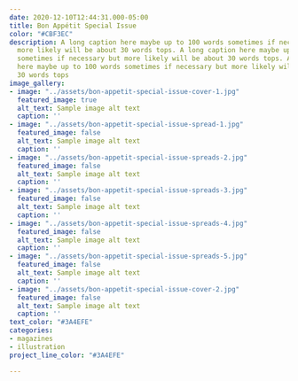 ```yaml
---
date: 2020-12-10T12:44:31.000-05:00
title: Bon Appétit Special Issue
color: "#CBF3EC"
description: A long caption here maybe up to 100 words sometimes if necessary but
  more likely will be about 30 words tops. A long caption here maybe up to 100 words
  sometimes if necessary but more likely will be about 30 words tops. A long caption
  here maybe up to 100 words sometimes if necessary but more likely will be about
  30 words tops
image_gallery:
- image: "../assets/bon-appetit-special-issue-cover-1.jpg"
  featured_image: true
  alt_text: Sample image alt text
  caption: ''
- image: "../assets/bon-appetit-special-issue-spread-1.jpg"
  featured_image: false
  alt_text: Sample image alt text
  caption: ''
- image: "../assets/bon-appetit-special-issue-spreads-2.jpg"
  featured_image: false
  alt_text: Sample image alt text
  caption: ''
- image: "../assets/bon-appetit-special-issue-spreads-3.jpg"
  featured_image: false
  alt_text: Sample image alt text
  caption: ''
- image: "../assets/bon-appetit-special-issue-spreads-4.jpg"
  featured_image: false
  alt_text: Sample image alt text
  caption: ''
- image: "../assets/bon-appetit-special-issue-spreads-5.jpg"
  featured_image: false
  alt_text: Sample image alt text
  caption: ''
- image: "../assets/bon-appetit-special-issue-cover-2.jpg"
  featured_image: false
  alt_text: Sample image alt text
  caption: ''
text_color: "#3A4EFE"
categories:
- magazines
- illustration
project_line_color: "#3A4EFE"

---
```

